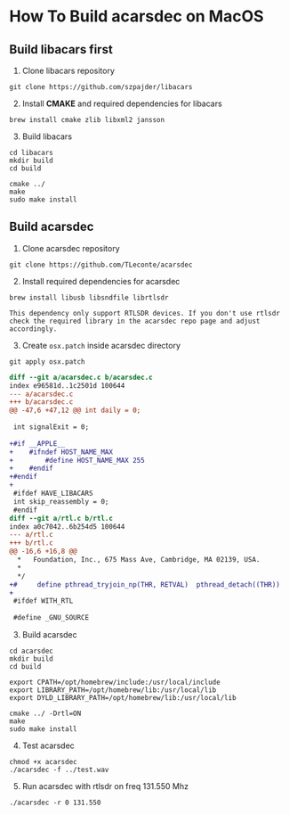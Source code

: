 # How To Build acarsdec on MacOS

## Build libacars first
1. Clone libacars repository
```
git clone https://github.com/szpajder/libacars
```
2. Install **CMAKE** and required dependencies for libacars
```
brew install cmake zlib libxml2 jansson
```
3. Build libacars
```
cd libacars
mkdir build
cd build
```
```
cmake ../
make
sudo make install
```

## Build acarsdec
1. Clone acarsdec repository
```
git clone https://github.com/TLeconte/acarsdec
```
2. Install required dependencies for acarsdec
```
brew install libusb libsndfile librtlsdr
````
`This dependency only support RTLSDR devices. If you don't use rtlsdr check the required library in the acarsdec repo page and adjust accordingly.`

3. Create `osx.patch` inside acarsdec directory

`git apply osx.patch`
```diff
diff --git a/acarsdec.c b/acarsdec.c
index e96581d..1c2501d 100644
--- a/acarsdec.c
+++ b/acarsdec.c
@@ -47,6 +47,12 @@ int daily = 0;
 
 int signalExit = 0;
 
+#if __APPLE__
+    #ifndef HOST_NAME_MAX
+        #define HOST_NAME_MAX 255
+    #endif
+#endif
+
 #ifdef HAVE_LIBACARS
 int skip_reassembly = 0;
 #endif
diff --git a/rtl.c b/rtl.c
index a0c7042..6b254d5 100644
--- a/rtl.c
+++ b/rtl.c
@@ -16,6 +16,8 @@
  *   Foundation, Inc., 675 Mass Ave, Cambridge, MA 02139, USA.
  *
  */
+#     define pthread_tryjoin_np(THR, RETVAL)  pthread_detach((THR))
+
 #ifdef WITH_RTL
 
 #define _GNU_SOURCE
```
3. Build acarsdec
```
cd acarsdec
mkdir build
cd build
```
```
export CPATH=/opt/homebrew/include:/usr/local/include
export LIBRARY_PATH=/opt/homebrew/lib:/usr/local/lib
export DYLD_LIBRARY_PATH=/opt/homebrew/lib:/usr/local/lib
```
```
cmake ../ -Drtl=ON
make
sudo make install
```

4. Test acarsdec
```
chmod +x acarsdec
./acarsdec -f ../test.wav
```

5. Run acarsdec with rtlsdr on freq 131.550 Mhz
```
./acarsdec -r 0 131.550
```
